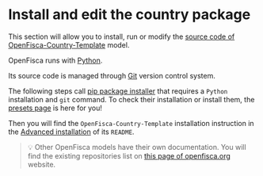 # Install and edit the country package

This section will allow you to install, run or modify the [source code of OpenFisca-Country-Template](https://github.com/openfisca/country-template) model.

OpenFisca runs with [Python](https://www.python.org/).  

Its source code is managed through [Git](https://git-scm.com) version control system.

The following steps call [pip package installer](https://pypi.org/project/pip/) that requires a `Python` installation and `git` command. To check their installation or install them, the [presets page](presets.md) is here for you!

Then you will find the `OpenFisca-Country-Template` installation instruction in the [Advanced installation](https://github.com/openfisca/country-template#b-advanced-installation-git-clone) of its `README`.

> 💡 Other OpenFisca models have their own documentation. You will find the existing repositories list on [this page of openfisca.org](https://openfisca.org/en/countries/) website.
